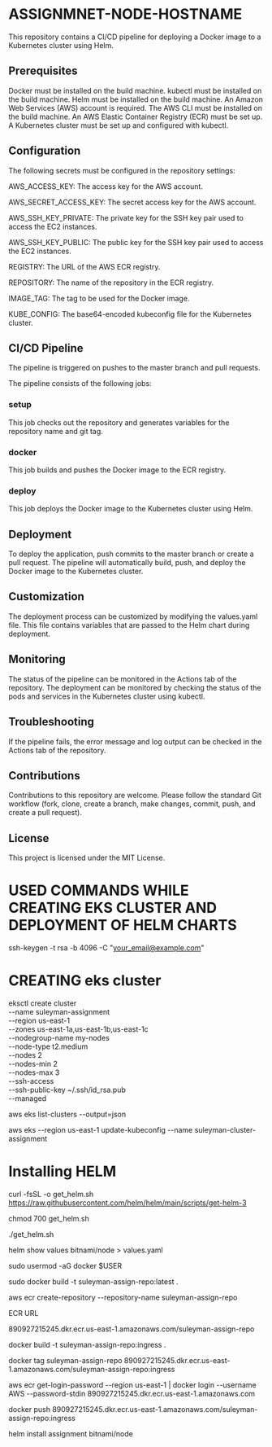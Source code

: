 # ASSIGNMNET-NODE-HOSTNAME

This repository contains a CI/CD pipeline for deploying a Docker image to a Kubernetes cluster using Helm.

## Prerequisites
Docker must be installed on the build machine.
kubectl must be installed on the build machine.
Helm must be installed on the build machine.
An Amazon Web Services (AWS) account is required.
The AWS CLI must be installed on the build machine.
An AWS Elastic Container Registry (ECR) must be set up.
A Kubernetes cluster must be set up and configured with kubectl.

## Configuration
The following secrets must be configured in the repository settings:

AWS_ACCESS_KEY: The access key for the AWS account.

AWS_SECRET_ACCESS_KEY: The secret access key for the AWS account.

AWS_SSH_KEY_PRIVATE: The private key for the SSH key pair used to access the EC2 instances.

AWS_SSH_KEY_PUBLIC: The public key for the SSH key pair used to access the EC2 instances.

REGISTRY: The URL of the AWS ECR registry.

REPOSITORY: The name of the repository in the ECR registry.

IMAGE_TAG: The tag to be used for the Docker image.

KUBE_CONFIG: The base64-encoded kubeconfig file for the Kubernetes cluster.

## CI/CD Pipeline
The pipeline is triggered on pushes to the master branch and pull requests.

The pipeline consists of the following jobs:

### setup
This job checks out the repository and generates variables for the repository name and git tag.

### docker
This job builds and pushes the Docker image to the ECR registry.

### deploy
This job deploys the Docker image to the Kubernetes cluster using Helm.

## Deployment
To deploy the application, push commits to the master branch or create a pull request. The pipeline will automatically build, push, and deploy the Docker image to the Kubernetes cluster.

## Customization
The deployment process can be customized by modifying the values.yaml file. This file contains variables that are passed to the Helm chart during deployment.

## Monitoring
The status of the pipeline can be monitored in the Actions tab of the repository. The deployment can be monitored by checking the status of the pods and services in the Kubernetes cluster using kubectl.

## Troubleshooting
If the pipeline fails, the error message and log output can be checked in the Actions tab of the repository.

## Contributions
Contributions to this repository are welcome. Please follow the standard Git workflow (fork, clone, create a branch, make changes, commit, push, and create a pull request).

## License
This project is licensed under the MIT License.

# USED COMMANDS WHILE CREATING EKS CLUSTER AND DEPLOYMENT OF HELM CHARTS

ssh-keygen -t rsa -b 4096 -C "your_email@example.com"

# CREATING eks cluster
eksctl create cluster \
 --name suleyman-assignment \
 --region us-east-1 \
 --zones us-east-1a,us-east-1b,us-east-1c \
 --nodegroup-name my-nodes \
 --node-type t2.medium \
 --nodes 2 \
 --nodes-min 2 \
 --nodes-max 3 \
 --ssh-access \
 --ssh-public-key  ~/.ssh/id_rsa.pub \
 --managed


aws eks list-clusters --output=json

aws eks --region us-east-1 update-kubeconfig --name suleyman-cluster-assignment

# Installing HELM
curl -fsSL -o get_helm.sh https://raw.githubusercontent.com/helm/helm/main/scripts/get-helm-3

chmod 700 get_helm.sh

./get_helm.sh


helm show values bitnami/node > values.yaml

sudo usermod -aG docker $USER

sudo docker build -t suleyman-assign-repo:latest .

aws ecr create-repository --repository-name suleyman-assign-repo

ECR URL

890927215245.dkr.ecr.us-east-1.amazonaws.com/suleyman-assign-repo

docker build -t suleyman-assign-repo:ingress .

docker tag suleyman-assign-repo 890927215245.dkr.ecr.us-east-1.amazonaws.com/suleyman-assign-repo:ingress

aws ecr get-login-password --region us-east-1 | docker login --username AWS --password-stdin 890927215245.dkr.ecr.us-east-1.amazonaws.com

docker push 890927215245.dkr.ecr.us-east-1.amazonaws.com/suleyman-assign-repo:ingress

helm install assignment bitnami/node


